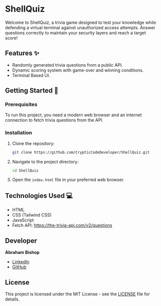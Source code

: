 # ShellQuiz

Welcome to ShellQuiz, a trivia game designed to test your knowledge while defending a virtual terminal against unauthorized access attempts. Answer questions correctly to maintain your security layers and reach a target score!

## Features ✨

- Randomly generated trivia questions from a public API.
- Dynamic scoring system with game-over and winning conditions.
- Terminal Based UI.

## Getting Started 🚀

### Prerequisites

To run this project, you need a modern web browser and an internet connection to fetch trivia questions from the API.

### Installation

1. Clone the repository:
   ```bash
   git clone https://github.com/CrypticCodeDeveloper/ShellQuiz.git
   ```

2. Navigate to the project directory:
   ```bash
   cd ShellQuiz
   ```

3. Open the `index.html` file in your preferred web browser.

## Technologies Used 💻

- HTML
- CSS (Tailwind CSS)
- JavaScript
- Fetch API: https://the-trivia-api.com/v2/questions

## Developer

**Abraham Bishop**

- [LinkedIn](https://www.linkedin.com/in/abraham-bishop)
- [GitHub](https://github.com/CrypticCodeDeveloper)

## License

This project is licensed under the MIT License - see the [LICENSE](LICENSE) file for details.
